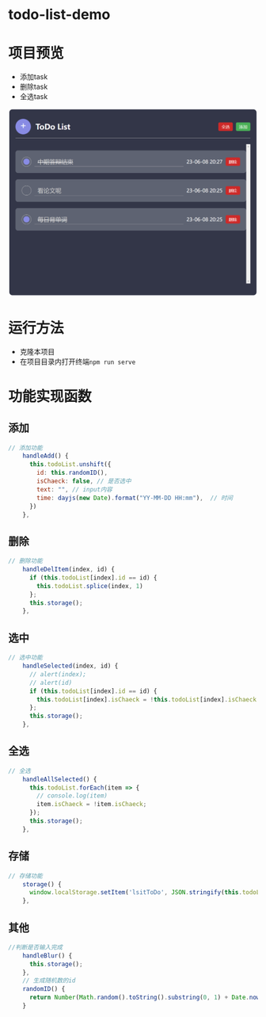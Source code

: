 # todo-list-demo

# 项目预览

- 添加task
- 删除task
- 全选task

![image-20230608203003918](image/image-20230608203003918.png)

# 运行方法

- 克隆本项目
- 在项目目录内打开终端`npm run serve`

# 功能实现函数

## 添加

```js
// 添加功能
    handleAdd() {
      this.todoList.unshift({
        id: this.randomID(),
        isChaeck: false, // 是否选中
        text: "", // input内容
        time: dayjs(new Date).format("YY-MM-DD HH:mm"),  // 时间
      })
    },
```

## 删除

```js
// 删除功能
    handleDelItem(index, id) {
      if (this.todoList[index].id == id) {
        this.todoList.splice(index, 1)
      };
      this.storage();
    },
```

## 选中

```js
// 选中功能
    handleSelected(index, id) {
      // alert(index);
      // alert(id)
      if (this.todoList[index].id == id) {
        this.todoList[index].isChaeck = !this.todoList[index].isChaeck
      };
      this.storage();
    },
```

## 全选

```js
// 全选
    handleAllSelected() {
      this.todoList.forEach(item => {
        // console.log(item)
        item.isChaeck = !item.isChaeck;
      });
      this.storage();
    },
```

## 存储

```js
// 存储功能
    storage() {
      window.localStorage.setItem('lsitToDo', JSON.stringify(this.todoList))
    },
```

## 其他

```js
//判断是否输入完成
    handleBlur() {
      this.storage();
    },
    // 生成随机数的id
    randomID() {
      return Number(Math.random().toString().substring(0, 1) + Date.now()).toString(10)
    }
```


